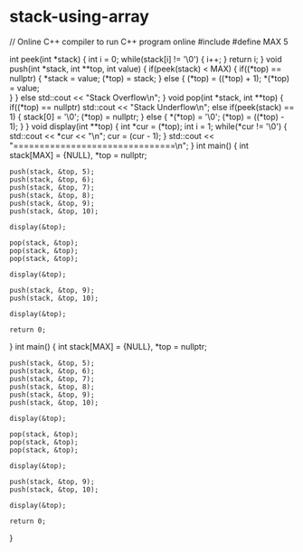 # stack-using-array
// Online C++ compiler to run C++ program online
#include <iostream>
#define MAX 5

int peek(int *stack) {
	int i = 0;
	while(stack[i] != '\0') {
		i++;
	}
	return i;
}
void push(int *stack, int **top, int value) {
	if(peek(stack) < MAX) {
		if((*top) == nullptr) {
			*stack = value;
			(*top) = stack; 
		} else {
			(*top) = ((*top) + 1);
			*(*top) = value;	
		}
	} else std::cout << "Stack Overflow\n";
}
void pop(int *stack, int **top) {
	if((*top) == nullptr) std::cout << "Stack Underflow\n";
	else if(peek(stack) == 1) {
		stack[0] = '\0';
		(*top) = nullptr;
	} else {
		*(*top) = '\0';
		(*top) = ((*top) - 1);
	}
}
void display(int **top) {
	int *cur = (*top);
	int i = 1;
	while(*cur != '\0') {
		std::cout << *cur << "\n";
		cur = (cur - 1);
	}
	std::cout << "===============================\n";
}
int main() {
	int stack[MAX] = {NULL}, *top = nullptr;
	
	push(stack, &top, 5);
	push(stack, &top, 6);
	push(stack, &top, 7);
	push(stack, &top, 8);
	push(stack, &top, 9);
	push(stack, &top, 10);
	
	display(&top);
	
	pop(stack, &top);
	pop(stack, &top);
	pop(stack, &top);
	
	display(&top);
	
	push(stack, &top, 9);
	push(stack, &top, 10);
	
	display(&top);
	
	return 0;
}
int main() {
	int stack[MAX] = {NULL}, *top = nullptr;
	
	push(stack, &top, 5);
	push(stack, &top, 6);
	push(stack, &top, 7);
	push(stack, &top, 8);
	push(stack, &top, 9);
	push(stack, &top, 10);
	
	display(&top);
	
	pop(stack, &top);
	pop(stack, &top);
	pop(stack, &top);
	
	display(&top);
	
	push(stack, &top, 9);
	push(stack, &top, 10);
	
	display(&top);
	
	return 0;
}
